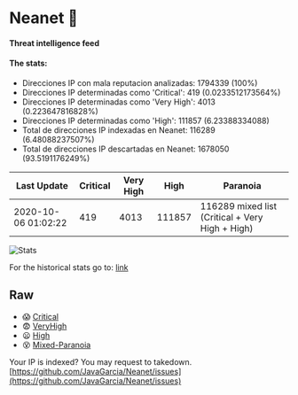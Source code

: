 # Neanet :hocho:
#### Threat intelligence feed
#### The stats:

- Direcciones IP con mala reputacion analizadas: 1794339 (100%)
- Direcciones IP determinadas como 'Critical':  419 (0.0233512173564%)
- Direcciones IP determinadas como 'Very High':  4013 (0.223647816828%)
- Direcciones IP determinadas como 'High':  111857 (6.23388334088)
- Total de direcciones IP indexadas en Neanet:  116289 (6.48088237507%)
- Total de direcciones IP descartadas en Neanet:  1678050 (93.5191176249%)

| Last Update | Critical | Very High | High | Paranoia |
| --- | --- | --- | --- | --- |
| 2020-10-06 01:02:22 | 419 | 4013 | 111857 | 116289 mixed list (Critical + Very High + High)|

![Stats](https://docs.google.com/spreadsheets/d/e/2PACX-1vSnaNMIXVabIpDJjufMlzH7poXnshF3mgd8Is1g9ytUEzVsP5my4Trn8f-xkoLLQ38xpL3HtmUexLo6/pubchart?oid=501124687&format=image)

For the historical stats go to: [link](/stats.csv)
## Raw
- :scream: [Critical](https://raw.githubusercontent.com/JavaGarcia/Neanet/master/blacklists/neanet_critical.txt)
- :fearful: [VeryHigh](https://raw.githubusercontent.com/JavaGarcia/Neanet/master/blacklists/neanet_veryHigh.txtt)
- :frowning: [High](https://raw.githubusercontent.com/JavaGarcia/Neanet/master/blacklists/neanet_high.txt)
- :dizzy_face: [Mixed-Paranoia](https://raw.githubusercontent.com/JavaGarcia/Neanet/master/blacklists/neanet_all.txt)


Your IP is indexed? You may request to takedown. [https://github.com/JavaGarcia/Neanet/issues](https://github.com/JavaGarcia/Neanet/issues)





























































































































































































































































































































































































































































































































































































































































































































































































































































































































































































































































































































































































































































































